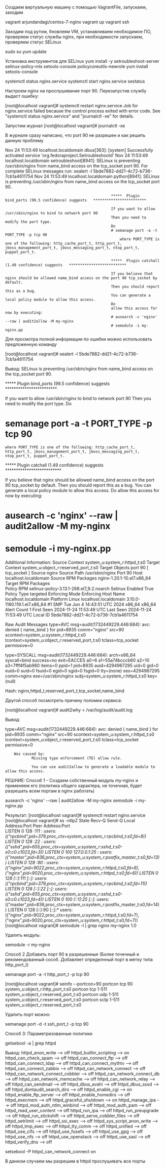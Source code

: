 Создаем виртуальную машину с помощью VagrantFile, запускаем, заходим

vagrant arjundandagi/centos-7-nginx
vagrant up
vagrant ssh

Заходим под рутом, бновлеям VM, устанавливаем необходимое ПО, проверяем статус службы nginx, при необходимости запускаем, проверяем статус SELinux

sudo su
yum update

Установка инструментов для SELinux
yum install -y setroubleshoot-server selinux-policy-mls setools-console policycoreutils-newrole
yum install setools-console


systemctl status nginx.service
systemctl start nginx.service
sestatus

Настроем nginx на прослушивание порт 90. Перезапустив службу выдаст ошибку:

[root@localhost vagrant]# systemctl restart nginx.service 
Job for nginx.service failed because the control process exited with error code. See "systemctl status nginx.service" and "journalctl -xe" for details.

Запустим журнал
[root@localhost vagrant]# journalctl -xe

В журнале сразу написано, что port 90 не разрешен и как решить данную проблему

Nov 24 11:53:49 localhost.localdomain dbus[363]: [system] Successfully activated service 'org.fedoraproject.Setroubleshootd'
Nov 24 11:53:49 localhost.localdomain setroubleshoot[8941]: SELinux is preventing /usr/sbin/nginx from name_bind access on the tcp_socket port 90. For complete SELinux messages run: sealert -l 5bde7882-dd21-4c72-b736-7cb1a4611754
Nov 24 11:53:49 localhost.localdomain python[8941]: SELinux is preventing /usr/sbin/nginx from name_bind access on the tcp_socket port 90.
                                                    
                                                    *****  Plugin bind_ports (99.5 confidence) suggests   ************************
                                                    
                                                    If you want to allow /usr/sbin/nginx to bind to network port 90
                                                    Then you need to modify the port type.
                                                    Do
                                                    # semanage port -a -t PORT_TYPE -p tcp 90
                                                        where PORT_TYPE is one of the following: http_cache_port_t, http_port_t, jboss_management_port_t, jboss_messaging_port_t, ntop_port_t, puppet_port_t.
                                                    
                                                    *****  Plugin catchall (1.49 confidence) suggests   **************************
                                                    
                                                    If you believe that nginx should be allowed name_bind access on the port 90 tcp_socket by default.
                                                    Then you should report this as a bug.
                                                    You can generate a local policy module to allow this access.
                                                    Do
                                                    allow this access for now by executing:
                                                    # ausearch -c 'nginx' --raw | audit2allow -M my-nginx
                                                    # semodule -i my-nginx.pp
                                                    

Для просмотра полной информации по ошибки можно использовать предложенную команду

[root@localhost vagrant]# sealert -l 5bde7882-dd21-4c72-b736-7cb1a4611754

Вывод:
SELinux is preventing /usr/sbin/nginx from name_bind access on the tcp_socket port 90.

*****  Plugin bind_ports (99.5 confidence) suggests   ************************

If you want to allow /usr/sbin/nginx to bind to network port 90
Then you need to modify the port type.
Do
# semanage port -a -t PORT_TYPE -p tcp 90
    where PORT_TYPE is one of the following: http_cache_port_t, http_port_t, jboss_management_port_t, jboss_messaging_port_t, ntop_port_t, puppet_port_t.

*****  Plugin catchall (1.49 confidence) suggests   **************************

If you believe that nginx should be allowed name_bind access on the port 90 tcp_socket by default.
Then you should report this as a bug.
You can generate a local policy module to allow this access.
Do
allow this access for now by executing:
# ausearch -c 'nginx' --raw | audit2allow -M my-nginx
# semodule -i my-nginx.pp


Additional Information:
Source Context                system_u:system_r:httpd_t:s0
Target Context                system_u:object_r:reserved_port_t:s0
Target Objects                port 90 [ tcp_socket ]
Source                        nginx
Source Path                   /usr/sbin/nginx
Port                          90
Host                          localhost.localdomain
Source RPM Packages           nginx-1.20.1-10.el7.x86_64
Target RPM Packages           
Policy RPM                    selinux-policy-3.13.1-268.el7_9.2.noarch
Selinux Enabled               True
Policy Type                   targeted
Enforcing Mode                Enforcing
Host Name                     localhost.localdomain
Platform                      Linux localhost.localdomain
                              3.10.0-1160.119.1.el7.x86_64 #1 SMP Tue Jun 4
                              14:43:51 UTC 2024 x86_64 x86_64
Alert Count                   1
First Seen                    2024-11-24 11:53:49 UTC
Last Seen                     2024-11-24 11:53:49 UTC
Local ID                      5bde7882-dd21-4c72-b736-7cb1a4611754

Raw Audit Messages
type=AVC msg=audit(1732449229.446:684): avc:  denied  { name_bind } for  pid=8935 comm="nginx" src=90 scontext=system_u:system_r:httpd_t:s0 tcontext=system_u:object_r:reserved_port_t:s0 tclass=tcp_socket permissive=0


type=SYSCALL msg=audit(1732449229.446:684): arch=x86_64 syscall=bind success=no exit=EACCES a0=6 a1=55a74bcccb60 a2=10 a3=7fff4f5ab960 items=0 ppid=1 pid=8935 auid=4294967295 uid=0 gid=0 euid=0 suid=0 fsuid=0 egid=0 sgid=0 fsgid=0 tty=(none) ses=4294967295 comm=nginx exe=/usr/sbin/nginx subj=system_u:system_r:httpd_t:s0 key=(null)

Hash: nginx,httpd_t,reserved_port_t,tcp_socket,name_bind

Другой способ посмотреть причину поломки сервиса:

[root@localhost vagrant]# audit2why < /var/log/audit/audit.log

Вывод:

type=AVC msg=audit(1732449229.446:684): avc:  denied  { name_bind } for  pid=8935 comm="nginx" src=90 scontext=system_u:system_r:httpd_t:s0 tcontext=system_u:object_r:reserved_port_t:s0 tclass=tcp_socket permissive=0

        Was caused by:
                Missing type enforcement (TE) allow rule.

                You can use audit2allow to generate a loadable module to allow this access.

РЕШНИЕ:
Способ 1 - Создаем собственный модуль my-nginx и применяем его (политика общего характера, не точечная, будет разрешать всем портам в nginx работать)

ausearch -c 'nginx' --raw | audit2allow -M my-nginx
semodule -i my-nginx.pp

Результат:
[root@localhost vagrant]# systemctl restart nginx.service 
[root@localhost vagrant]# ss -ntlpZ
State      Recv-Q Send-Q                                                                         Local Address:Port                                                                                        Peer Address:Port              
LISTEN     0      128                                                                                        *:111                                                                                                    *:*                   users:(("rpcbind",pid=379,proc_ctx=system_u:system_r:rpcbind_t:s0,fd=8))
LISTEN     0      128                                                                                        *:22                                                                                                     *:*                   users:(("sshd",pid=655,proc_ctx=system_u:system_r:sshd_t:s0-s0:c0.c1023,fd=3))
LISTEN     0      100                                                                                127.0.0.1:25                                                                                                     *:*                   users:(("master",pid=836,proc_ctx=system_u:system_r:postfix_master_t:s0,fd=13))
LISTEN     0      128                                                                                        *:90                                                                                                     *:*                   users:(("nginx",pid=9022,proc_ctx=system_u:system_r:httpd_t:s0,fd=6),("nginx",pid=9020,proc_ctx=system_u:system_r:httpd_t:s0,fd=6))
LISTEN     0      128                                                                                     [::]:111                                                                                                 [::]:*                   users:(("rpcbind",pid=379,proc_ctx=system_u:system_r:rpcbind_t:s0,fd=11))
LISTEN     0      128                                                                                     [::]:22                                                                                                  [::]:*                   users:(("sshd",pid=655,proc_ctx=system_u:system_r:sshd_t:s0-s0:c0.c1023,fd=4))
LISTEN     0      100                                                                                    [::1]:25                                                                                                  [::]:*                   users:(("master",pid=836,proc_ctx=system_u:system_r:postfix_master_t:s0,fd=14))
LISTEN     0      128                                                                                     [::]:90                                                                                                  [::]:*                   users:(("nginx",pid=9022,proc_ctx=system_u:system_r:httpd_t:s0,fd=7),("nginx",pid=9020,proc_ctx=system_u:system_r:httpd_t:s0,fd=7))
[root@localhost vagrant]# semodule -l | grep nginx
my-nginx        1.0

Удалить модуль:

semodule -r my-nginx

Способ 2 Добавить порт 90 в разрешенные (Более точечный и рекомендованный сособ. Добавляет определнный порт в метку типа http_port_t)

semanage port -a -t http_port_t -p tcp 90

[root@localhost vagrant]# seinfo --portcon=90
        portcon tcp 90 system_u:object_r:http_port_t:s0
        portcon tcp 1-511 system_u:object_r:reserved_port_t:s0
        portcon udp 1-511 system_u:object_r:reserved_port_t:s0
        portcon sctp 1-511 system_u:object_r:reserved_port_t:s0

Удалить порт можно:

semanage port -d -t ssh_port_t -p tcp 90

Способ 3: Параметризованные политики

getsebool -a | grep httpd

Вывод:
httpd_anon_write --> off
httpd_builtin_scripting --> on
httpd_can_check_spam --> off
httpd_can_connect_ftp --> off
httpd_can_connect_ldap --> off
httpd_can_connect_mythtv --> off
httpd_can_connect_zabbix --> off
httpd_can_network_connect --> off
httpd_can_network_connect_cobbler --> off
httpd_can_network_connect_db --> off
httpd_can_network_memcache --> off
httpd_can_network_relay --> off
httpd_can_sendmail --> off
httpd_dbus_avahi --> off
httpd_dbus_sssd --> off
httpd_dontaudit_search_dirs --> off
httpd_enable_cgi --> on
httpd_enable_ftp_server --> off
httpd_enable_homedirs --> off
httpd_execmem --> off
httpd_graceful_shutdown --> on
httpd_manage_ipa --> off
httpd_mod_auth_ntlm_winbind --> off
httpd_mod_auth_pam --> off
httpd_read_user_content --> off
httpd_run_ipa --> off
httpd_run_preupgrade --> off
httpd_run_stickshift --> off
httpd_serve_cobbler_files --> off
httpd_setrlimit --> off
httpd_ssi_exec --> off
httpd_sys_script_anon_write --> off
httpd_tmp_exec --> off
httpd_tty_comm --> off
httpd_unified --> off
httpd_use_cifs --> off
httpd_use_fusefs --> off
httpd_use_gpg --> off
httpd_use_nfs --> off
httpd_use_openstack --> off
httpd_use_sasl --> off
httpd_verify_dns --> off

setsebool -P httpd_can_network_connect on

В данном случаем мы разрешим в httpd прослушивать все порты